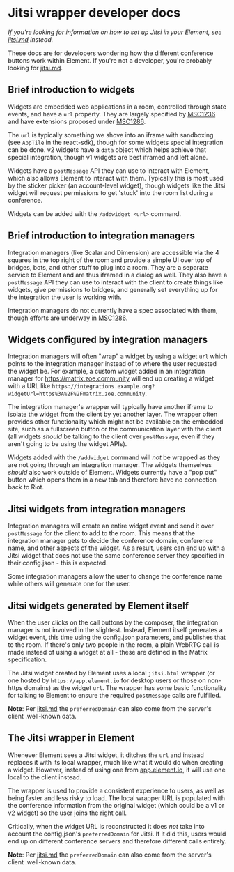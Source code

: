 # Jitsi wrapper developer docs

*If you're looking for information on how to set up Jitsi in your Element, see 
[jitsi.md](./jitsi.md) instead.*

These docs are for developers wondering how the different conference buttons work
within Element. If you're not a developer, you're probably looking for [jitsi.md](./jitsi.md).

## Brief introduction to widgets

Widgets are embedded web applications in a room, controlled through state events, and
have a `url` property. They are largely specified by [MSC1236](https://github.com/matrix-org/matrix-doc/issues/1236)
and have extensions proposed under [MSC1286](https://github.com/matrix-org/matrix-doc/issues/1286).

The `url` is typically something we shove into an iframe with sandboxing (see `AppTile`
in the react-sdk), though for some widgets special integration can be done. v2 widgets
have a `data` object which helps achieve that special integration, though v1 widgets
are best iframed and left alone.

Widgets have a `postMessage` API they can use to interact with Element, which also allows
Element to interact with them. Typically this is most used by the sticker picker (an
account-level widget), though widgets like the Jitsi widget will request permissions to
get 'stuck' into the room list during a conference.

Widgets can be added with the `/addwidget <url>` command.

## Brief introduction to integration managers

Integration managers (like Scalar and Dimension) are accessible via the 4 squares in
the top right of the room and provide a simple UI over top of bridges, bots, and other
stuff to plug into a room. They are a separate service to Element and are thus iframed
in a dialog as well. They also have a `postMessage` API they can use to interact with
the client to create things like widgets, give permissions to bridges, and generally
set everything up for the integration the user is working with.

Integration managers do not currently have a spec associated with them, though efforts
are underway in [MSC1286](https://github.com/matrix-org/matrix-doc/issues/1286).

## Widgets configured by integration managers

Integration managers will often "wrap" a widget by using a widget `url` which points
to the integration manager instead of to where the user requested the widget be. For
example, a custom widget added in an integration manager for https://matrix.zoe.community will
end up creating a widget with a URL like `https://integrations.example.org?widgetUrl=https%3A%2F%2Fmatrix.zoe.community`.

The integration manager's wrapper will typically have another iframe to isolate the
widget from the client by yet another layer. The wrapper often provides other functionality
which might not be available on the embedded site, such as a fullscreen button or the
communication layer with the client (all widgets *should* be talking to the client
over `postMessage`, even if they aren't going to be using the widget APIs).

Widgets added with the `/addwidget` command will *not* be wrapped as they are not going
through an integration manager. The widgets themselves *should* also work outside of
Element. Widgets currently have a "pop out" button which opens them in a new tab and
therefore have no connection back to Riot.

## Jitsi widgets from integration managers

Integration managers will create an entire widget event and send it over `postMessage`
for the client to add to the room. This means that the integration manager gets to 
decide the conference domain, conference name, and other aspects of the widget. As
a result, users can end up with a Jitsi widget that does not use the same conference
server they specified in their config.json - this is expected.

Some integration managers allow the user to change the conference name while others
will generate one for the user. 

## Jitsi widgets generated by Element itself

When the user clicks on the call buttons by the composer, the integration manager is
not involved in the slightest. Instead, Element itself generates a widget event, this time
using the config.json parameters, and publishes that to the room. If there's only two
people in the room, a plain WebRTC call is made instead of using a widget at all - these
are defined in the Matrix specification.

The Jitsi widget created by Element uses a local `jitsi.html` wrapper (or one hosted by
`https://app.element.io` for desktop users or those on non-https domains) as the widget
`url`. The wrapper has some basic functionality for talking to Element to ensure the
required `postMessage` calls are fulfilled.

**Note**: Per [jitsi.md](./jitsi.md) the `preferredDomain` can also come from the server's
client .well-known data. 

## The Jitsi wrapper in Element

Whenever Element sees a Jitsi widget, it ditches the `url` and instead replaces it with
its local wrapper, much like what it would do when creating a widget. However, instead
of using one from [app.element.io](https://app.element.io), it will use one local to the client instead.

The wrapper is used to provide a consistent experience to users, as well as being faster
and less risky to load. The local wrapper URL is populated with the conference information
from the original widget (which could be a v1 or v2 widget) so the user joins the right
call.

Critically, when the widget URL is reconstructed it does *not* take into account the
config.json's `preferredDomain` for Jitsi. If it did this, users would end up on different
conference servers and therefore different calls entirely. 

**Note**: Per [jitsi.md](./jitsi.md) the `preferredDomain` can also come from the server's
client .well-known data.
